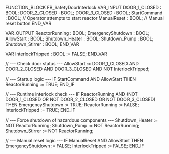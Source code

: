 FUNCTION_BLOCK FB_SafetyDoorInterlock
VAR_INPUT
    DOOR_1_CLOSED     : BOOL;
    DOOR_2_CLOSED     : BOOL;
    DOOR_3_CLOSED     : BOOL;
    StartCommand      : BOOL;     // Operator attempts to start reactor
    ManualReset       : BOOL;     // Manual reset button
END_VAR

VAR_OUTPUT
    ReactorRunning    : BOOL;
    EmergencyShutdown : BOOL;
    AllowStart        : BOOL;
    Shutdown_Heater   : BOOL;
    Shutdown_Pump     : BOOL;
    Shutdown_Stirrer  : BOOL;
END_VAR

VAR
    InterlockTripped  : BOOL := FALSE;
END_VAR

// --- Check door status ---
AllowStart := DOOR_1_CLOSED AND DOOR_2_CLOSED AND DOOR_3_CLOSED AND NOT InterlockTripped;

// --- Startup logic ---
IF StartCommand AND AllowStart THEN
    ReactorRunning := TRUE;
END_IF

// --- Runtime interlock check ---
IF ReactorRunning AND (NOT DOOR_1_CLOSED OR NOT DOOR_2_CLOSED OR NOT DOOR_3_CLOSED) THEN
    EmergencyShutdown := TRUE;
    ReactorRunning := FALSE;
    InterlockTripped := TRUE;
END_IF

// --- Force shutdown of hazardous components ---
Shutdown_Heater := NOT ReactorRunning;
Shutdown_Pump := NOT ReactorRunning;
Shutdown_Stirrer := NOT ReactorRunning;

// --- Manual reset logic ---
IF ManualReset AND AllowStart THEN
    EmergencyShutdown := FALSE;
    InterlockTripped := FALSE;
END_IF

